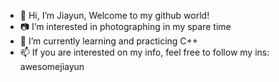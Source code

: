 - 👋 Hi, I’m Jiayun, Welcome to my github world!
- 📷 I’m interested in photographing in my spare time
- 🌱 I’m currently learning and practicing C++
- 📫 If you are interested on my info, feel free to follow my ins: awesomejiayun

<!---
AwesomeAlan/AwesomeAlan is a ✨ special ✨ repository because its `README.md` (this file) appears on your GitHub profile.
You can click the Preview link to take a look at your changes.
--->
